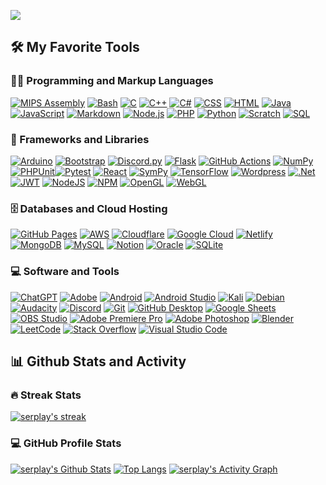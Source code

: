 [![](https://readme-typing-svg.demolab.com?font=Fira+Code&size=30&pause=1000&color=C21DF7&vCenter=true&random=true&width=600&height=100&lines=Cybersecurity+Expert;Pentester;Tinkerer;Threat+Analityc;Always+Learning+New+Things)](https://git.io/typing-svg)

🛠️ My Favorite Tools
---------------------

### 👨‍💻 Programming and Markup Languages

[![MIPS Assembly](https://custom-icon-badges.demolab.com/badge/Assembly-525252.svg?logo=asm-hex&logoColor=white)](https://github.com/search?q=user%3ADenverCoder1+language%3Aassembly) [![Bash](https://img.shields.io/badge/Bash-121011.svg?logo=gnu-bash&logoColor=white)](https://github.com/search?q=user%3ADenverCoder1+language%3Abash) [![C](https://custom-icon-badges.demolab.com/badge/C-03599C.svg?logo=c-in-hexagon&logoColor=white)](https://github.com/search?q=user%3ADenverCoder1+language%3Ac) [![C++](https://custom-icon-badges.demolab.com/badge/C++-9C033A.svg?logo=cpp2&logoColor=white)](https://github.com/search?q=user%3ADenverCoder1+language%3Acpp) [![C#](https://custom-icon-badges.demolab.com/badge/C%23-68217A.svg?logo=cs2&logoColor=white)](https://github.com/search?q=user%3ADenverCoder1+language%3Acsharp) [![CSS](https://img.shields.io/badge/CSS-1572B6.svg?logo=css3&logoColor=white)](https://github.com/search?q=user%3ADenverCoder1+language%3Acss) [![HTML](https://img.shields.io/badge/HTML-E34F26.svg?logo=html5&logoColor=white)](https://github.com/search?q=user%3ADenverCoder1+language%3Ahtml) [![Java](https://custom-icon-badges.demolab.com/badge/Java-007396.svg?logo=java&logoColor=white)](https://github.com/search?q=user%3ADenverCoder1+language%3Ajava) [![JavaScript](https://img.shields.io/badge/JavaScript-F7DF1E.svg?logo=javascript&logoColor=black)](https://github.com/search?q=user%3ADenverCoder1+language%3Ajavascript) [![Markdown](https://img.shields.io/badge/Markdown-000000.svg?logo=markdown&logoColor=white)](https://github.com/search?q=user%3ADenverCoder1+language%3Amarkdown) [![Node.js](https://img.shields.io/badge/Node.js-43853D.svg?logo=node.js&logoColor=white)](https://github.com/search?q=user%3ADenverCoder1+language%3Ajavascript) [![PHP](https://img.shields.io/badge/PHP-777BB4.svg?logo=php&logoColor=white)](https://github.com/search?q=user%3ADenverCoder1+language%3Aphp) [![Python](https://img.shields.io/badge/Python-14354C.svg?logo=python&logoColor=white)](https://github.com/search?q=user%3ADenverCoder1+language%3Apython) [![Scratch](https://img.shields.io/badge/Scratch-4D97FF.svg?logo=scratch&logoColor=white)](https://github.com/search?q=user%3ADenverCoder1+language%3Ascratch) [![SQL](https://custom-icon-badges.demolab.com/badge/SQL-025E8C.svg?logo=database&logoColor=white)](https://github.com/search?q=user%3ADenverCoder1+language%3Asql)
### 🧰 Frameworks and Libraries

[![Arduino](https://img.shields.io/badge/-Arduino-00979D?logo=Arduino&logoColor=white)](#) [![Bootstrap](https://img.shields.io/badge/Bootstrap-7952B3.svg?logo=bootstrap&logoColor=white)](#) [![Discord.py](https://custom-icon-badges.demolab.com/badge/Discord.py-0d1620.svg?logo=dpy)](#) [![Flask](https://img.shields.io/badge/Flask-000000.svg?logo=flask&logoColor=white)](#) [![GitHub Actions](https://img.shields.io/badge/GitHub%20Actions-2671E5.svg?logo=github%20actions&logoColor=white)](#) [![NumPy](https://img.shields.io/badge/Numpy-013243.svg?logo=numpy&logoColor=white)](#) [![PHPUnit](https://custom-icon-badges.demolab.com/badge/PHPUnit-366488.svg?logo=test-tube&logoColor=white)](#)[![Pytest](https://img.shields.io/badge/Pytest-0A9EDC.svg?logo=pytest&logoColor=white)](#) [![React](https://img.shields.io/badge/React-20232a.svg?logo=react&logoColor=%2361DAFB)](#) [![SymPy](https://img.shields.io/badge/Sympy-3B5526.svg?logo=sympy&logoColor=white)](#) [![TensorFlow](https://img.shields.io/badge/TensorFlow-FF6F00.svg?logo=TensorFlow&logoColor=white)](#) [![Wordpress](https://img.shields.io/badge/Wordpress-21759B?logo=wordpress&logoColor=white)](#) [![.Net](https://img.shields.io/badge/.NET-5C2D91?style=for-the-badge&logo=.net&logoColor=white)](#) [![JWT](https://img.shields.io/badge/JWT-black?style=for-the-badge&logo=JSON%20web%20tokens)](#) [![NodeJS](https://img.shields.io/badge/node.js-6DA55F?style=for-the-badge&logo=node.js&logoColor=white)](#) [![NPM](https://img.shields.io/badge/NPM-%23CB3837.svg?style=for-the-badge&logo=npm&logoColor=white)](#) [![OpenGL](https://img.shields.io/badge/OpenGL-%23FFFFFF.svg?style=for-the-badge&logo=opengl)](#) [![WebGL](https://img.shields.io/badge/WebGL-990000?logo=webgl&logoColor=white&style=for-the-badge)](#)

### 🗄️ Databases and Cloud Hosting

[![GitHub Pages](https://img.shields.io/badge/GitHub%20Pages-327FC7.svg?logo=github&logoColor=white)](#) [![AWS](https://img.shields.io/badge/AWS-%23FF9900.svg?style=for-the-badge&logo=amazon-aws&logoColor=white)](#) [![Cloudflare](https://img.shields.io/badge/Cloudflare-F38020?style=for-the-badge&logo=Cloudflare&logoColor=white)](#) [![Google Cloud](https://img.shields.io/badge/GoogleCloud-%234285F4.svg?style=for-the-badge&logo=google-cloud&logoColor=white)](#) [![Netlify](https://img.shields.io/badge/netlify-%23000000.svg?style=for-the-badge&logo=netlify&logoColor=#00C7B7)](#) [![MongoDB](https://img.shields.io/badge/MongoDB-4ea94b.svg?logo=mongodb&logoColor=white)](#) [![MySQL](https://img.shields.io/badge/MySQL-00f.svg?logo=mysql&logoColor=white)](#) [![Notion](https://img.shields.io/badge/Notion-010101.svg?logo=notion&logoColor=white)](#) [![Oracle](https://img.shields.io/badge/Oracle-F00000.svg?logo=oracle&logoColor=white)](#) [![SQLite](https://img.shields.io/badge/SQLite-07405e.svg?logo=sqlite&logoColor=white)](#)

### 💻 Software and Tools

[![ChatGPT](https://img.shields.io/badge/chatGPT-74aa9c?style=for-the-badge&logo=openai&logoColor=white)](#) [![Adobe](https://img.shields.io/badge/Adobe-FF0000.svg?logo=adobe&logoColor=white)](#) [![Android](https://img.shields.io/badge/Android-3DDC84?logo=android&logoColor=white)](#) [![Android Studio](https://img.shields.io/badge/Android%20Studio-008678.svg?logo=android-studio&logoColor=white)](#) [![Kali](https://img.shields.io/badge/Kali-268BEE?style=for-the-badge&logo=kalilinux&logoColor=white)](#) [![Debian](https://img.shields.io/badge/Debian-D70A53?style=for-the-badge&logo=debian&logoColor=white)](#) [![Audacity](https://img.shields.io/badge/-Audacity-0000CC?logo=audacity&logoColor=white)](#) [![Discord](https://img.shields.io/badge/-Discord-5865F2.svg?logo=discord&logoColor=white)](#) [![Git](https://img.shields.io/badge/Git-F05033.svg?logo=git&logoColor=white)](#) [![GitHub Desktop](https://img.shields.io/badge/GitHub%20Desktop-8034A9.svg?logo=github&logoColor=white)](#) [![Google Sheets](https://img.shields.io/badge/Sheets-34A853.svg?logo=google%20sheets&logoColor=white)](#) [![OBS Studio](https://img.shields.io/badge/-OBS-302E31?logo=obs-studio&logoColor=white)](#) [![Adobe Premiere Pro](https://img.shields.io/badge/Adobe%20Premiere%20Pro-9999FF.svg?style=for-the-badge&logo=Adobe%20Premiere%20Pro&logoColor=white)](#) [![Adobe Photoshop](https://img.shields.io/badge/adobe%20photoshop-%2331A8FF.svg?style=for-the-badge&logo=adobe%20photoshop&logoColor=white)](#) [![Blender](https://img.shields.io/badge/blender-%23F5792A.svg?style=for-the-badge&logo=blender&logoColor=white)](#) [![LeetCode](https://img.shields.io/badge/LeetCode-000000?style=for-the-badge&logo=LeetCode&logoColor=#d16c06)](#) [![Stack Overflow](https://img.shields.io/badge/-Stack%20Overflow-FE7A16?logo=stack-overflow&logoColor=white)](#) [![Visual Studio Code](https://img.shields.io/badge/Visual%20Studio%20Code-0078d7.svg?logo=visual-studio-code&logoColor=white)](#)

📊 Github Stats and Activity
----------------------------

### 🔥 Streak Stats

[![serplay's streak](https://streak-stats.demolab.com/?user=serplay&theme=monokai-metallian&hide_border=true)](https://github.com/serplay/github-readme-streak-stats)

### 💻 GitHub Profile Stats

[![serplay's Github Stats](https://github-readme-stats.vercel.app/api/?username=serplay&show_icons=true&include_all_commits=true&count_private=true&theme=radical&hide_border=true&bg_color=1F222E&title_color=F85D7F&icon_color=F8D866)](https://github.com/anuraghazra/github-readme-stats) [![Top Langs](https://github-readme-stats.vercel.app/api/top-langs/?username=serplay&layout=compact&bg_color=1F222E&color=F8D866&line=F85D7F&point=FFFFFF&hide_border=true&theme=radical)](https://github.com/anuraghazra/github-readme-stats) [![serplay's Activity Graph](https://github-readme-activity-graph.vercel.app/graph/?username=serplay&bg_color=1F222E&color=F8D866&line=F85D7F&point=FFFFFF&hide_border=true&theme=radical)](https://github.com/ashutosh00710/github-readme-activity-graph)
